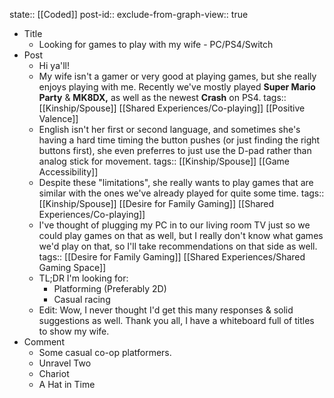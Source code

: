 state:: [[Coded]]
post-id::
exclude-from-graph-view:: true

- Title
  - Looking for games to play with my wife - PC/PS4/Switch
- Post
  - Hi ya'll!
  - My wife isn't a gamer or very good at playing games, but she really enjoys playing with me.
    Recently we've mostly played **Super Mario Party** & **MK8DX,** as well as the newest **Crash** on PS4.
    tags:: [[Kinship/Spouse]] [[Shared Experiences/Co-playing]] [[Positive Valence]]
  - English isn't her first or second language, and sometimes she's having a hard time timing the button pushes (or just finding the right buttons first), she even preferres to just use the D-pad rather than analog stick for movement.
    tags:: [[Kinship/Spouse]] [[Game Accessibility]]
  - Despite these "limitations", she really wants to play games that are similar with the ones we've already played for quite some time.
    tags:: [[Kinship/Spouse]] [[Desire for Family Gaming]] [[Shared Experiences/Co-playing]]
  - I've thought of plugging my PC in to our living room TV just so we could play games on that as well, but I really don't know what games we'd play on that, so I'll take recommendations on that side as well.
    tags:: [[Desire for Family Gaming]] [[Shared Experiences/Shared Gaming Space]]
  - TL;DR
    I'm looking for:
    - Platforming (Preferably 2D)
    - Casual racing
  - Edit: Wow, I never thought I'd get this many responses & solid suggestions as well.
    Thank you all, I have a whiteboard full of titles to show my wife.
- Comment
  - Some casual co-op platformers.
  - Unravel Two
  - Chariot
  - A Hat in Time
